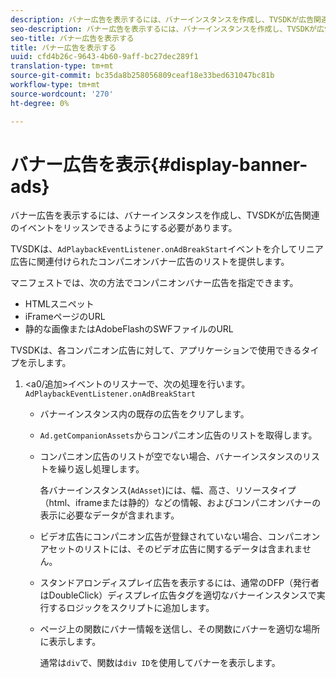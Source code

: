 ```yaml
---
description: バナー広告を表示するには、バナーインスタンスを作成し、TVSDKが広告関連のイベントをリッスンできるようにする必要があります。
seo-description: バナー広告を表示するには、バナーインスタンスを作成し、TVSDKが広告関連のイベントをリッスンできるようにする必要があります。
seo-title: バナー広告を表示する
title: バナー広告を表示する
uuid: cfd4b26c-9643-4b60-9aff-bc27dec289f1
translation-type: tm+mt
source-git-commit: bc35da8b258056809ceaf18e33bed631047bc81b
workflow-type: tm+mt
source-wordcount: '270'
ht-degree: 0%

---
```



# バナー広告を表示{#display-banner-ads}

バナー広告を表示するには、バナーインスタンスを作成し、TVSDKが広告関連のイベントをリッスンできるようにする必要があります。

TVSDKは、`AdPlaybackEventListener.onAdBreakStart`イベントを介してリニア広告に関連付けられたコンパニオンバナー広告のリストを提供します。

マニフェストでは、次の方法でコンパニオンバナー広告を指定できます。

* HTMLスニペット
* iFrameページのURL
* 静的な画像またはAdobeFlashのSWFファイルのURL

TVSDKは、各コンパニオン広告に対して、アプリケーションで使用できるタイプを示します。

1. &lt;a0/追加>イベントのリスナーで、次の処理を行います。`AdPlaybackEventListener.onAdBreakStart`

   * バナーインスタンス内の既存の広告をクリアします。
   * `Ad.getCompanionAssets`からコンパニオン広告のリストを取得します。
   * コンパニオン広告のリストが空でない場合、バナーインスタンスのリストを繰り返し処理します。

      各バナーインスタンス(`AdAsset`)には、幅、高さ、リソースタイプ（html、iframeまたは静的）などの情報、およびコンパニオンバナーの表示に必要なデータが含まれます。
   * ビデオ広告にコンパニオン広告が登録されていない場合、コンパニオンアセットのリストには、そのビデオ広告に関するデータは含まれません。
   * スタンドアロンディスプレイ広告を表示するには、通常のDFP（発行者はDoubleClick）ディスプレイ広告タグを適切なバナーインスタンスで実行するロジックをスクリプトに追加します。
   * ページ上の関数にバナー情報を送信し、その関数にバナーを適切な場所に表示します。

      通常は`div`で、関数は`div ID`を使用してバナーを表示します。